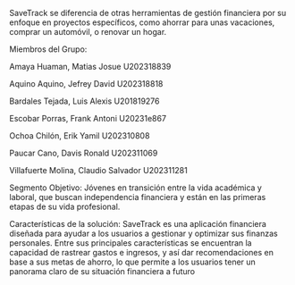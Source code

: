 SaveTrack se diferencia de otras herramientas de gestión financiera por su enfoque en proyectos específicos, como ahorrar para unas vacaciones, comprar un automóvil, o renovar un hogar. 

Miembros del Grupo:

Amaya Huaman, Matias Josue		U202318839

Aquino Aquino, Jefrey David			U202318818

Bardales Tejada, Luis Alexis	 		U201819276

Escobar Porras, Frank Antoni			U20231e867

Ochoa Chilón, Erik Yamil 	   		U202310808

Paucar Cano, Davis Ronald 			U202311069

Villafuerte Molina, Claudio Salvador		U202311281

Segmento Objetivo: Jóvenes en transición entre la vida académica y laboral, que buscan independencia financiera y están en las primeras etapas de su vida profesional.

Características de la solución: SaveTrack es una aplicación financiera diseñada para ayudar a los usuarios a gestionar y optimizar sus finanzas personales. Entre sus 
principales características se encuentran la capacidad de rastrear gastos e ingresos, y así dar recomendaciones en base a sus metas de ahorro, lo que permite a los 
usuarios tener un panorama claro de su situación financiera a futuro
